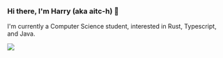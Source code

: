 ### Hi there, I'm Harry (aka aitc-h) 👋

I'm currently a Computer Science student, interested in Rust, Typescript, and Java.

![](https://www.codewars.com/users/aitc-h/badges/small)
